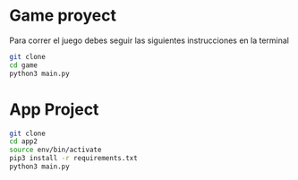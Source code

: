 # Game proyect

Para correr el juego debes seguir las siguientes instrucciones en la terminal

```sh
git clone
cd game
python3 main.py
```

# App Project

```sh
git clone
cd app2
source env/bin/activate
pip3 install -r requirements.txt
python3 main.py
```